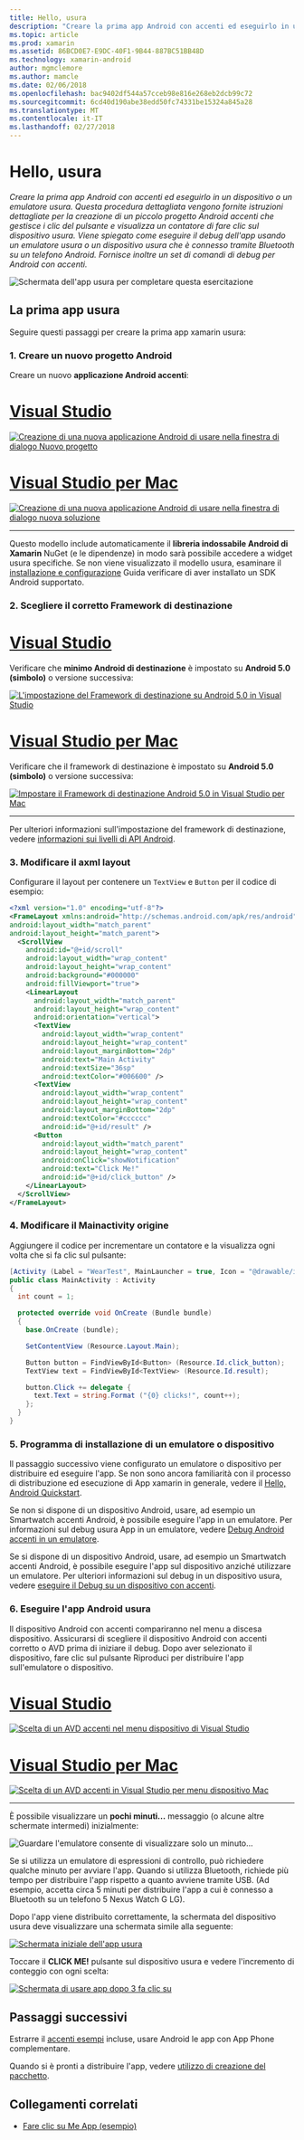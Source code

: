 ```yaml
---
title: Hello, usura
description: "Creare la prima app Android con accenti ed eseguirlo in un dispositivo o un emulatore usura. Questa procedura dettagliata vengono fornite istruzioni dettagliate per la creazione di un piccolo progetto Android accenti che gestisce i clic del pulsante e visualizza un contatore di fare clic sul dispositivo usura. Viene spiegato come eseguire il debug dell'app usando un emulatore usura o un dispositivo usura che è connesso tramite Bluetooth su un telefono Android. Fornisce inoltre un set di comandi di debug per Android con accenti."
ms.topic: article
ms.prod: xamarin
ms.assetid: 86BCD0E7-E9DC-40F1-9B44-887BC51BB48D
ms.technology: xamarin-android
author: mgmclemore
ms.author: mamcle
ms.date: 02/06/2018
ms.openlocfilehash: bac9402df544a57cceb98e816e268eb2dcb99c72
ms.sourcegitcommit: 6cd40d190abe38edd50fc74331be15324a845a28
ms.translationtype: MT
ms.contentlocale: it-IT
ms.lasthandoff: 02/27/2018
---
```

# <a name="hello-wear"></a>Hello, usura

_Creare la prima app Android con accenti ed eseguirlo in un dispositivo o un emulatore usura. Questa procedura dettagliata vengono fornite istruzioni dettagliate per la creazione di un piccolo progetto Android accenti che gestisce i clic del pulsante e visualizza un contatore di fare clic sul dispositivo usura. Viene spiegato come eseguire il debug dell'app usando un emulatore usura o un dispositivo usura che è connesso tramite Bluetooth su un telefono Android. Fornisce inoltre un set di comandi di debug per Android con accenti._

![Schermata dell'app usura per completare questa esercitazione](hello-wear-images/example.png)

## <a name="your-first-wear-app"></a>La prima app usura

Seguire questi passaggi per creare la prima app xamarin usura:

### <a name="1-create-a-new-android-project"></a>1. Creare un nuovo progetto Android

Creare un nuovo **applicazione Android accenti**:

# <a name="visual-studiotabvswin"></a>[Visual Studio](#tab/vswin)

[![Creazione di una nuova applicazione Android di usare nella finestra di dialogo Nuovo progetto](hello-wear-images/vs/new-solution-sml.png)](hello-wear-images/vs/new-solution.png)

# <a name="visual-studio-for-mactabvsmac"></a>[Visual Studio per Mac](#tab/vsmac)

[![Creazione di una nuova applicazione Android di usare nella finestra di dialogo nuova soluzione](hello-wear-images/xs/new-solution-sml.png)](hello-wear-images/xs/new-solution.png)

-----


Questo modello include automaticamente il **libreria indossabile Android di Xamarin** NuGet (e le dipendenze) in modo sarà possibile accedere a widget usura specifiche. Se non viene visualizzato il modello usura, esaminare il [installazione e configurazione](~/android/wear/get-started/installation.md) Guida verificare di aver installato un SDK Android supportato. 

### <a name="2-choose-the-correct-target-framework"></a>2. Scegliere il corretto **Framework di destinazione**

# <a name="visual-studiotabvswin"></a>[Visual Studio](#tab/vswin)

Verificare che **minimo Android di destinazione** è impostato su **Android 5.0 (simbolo)** o versione successiva: 

[![L'impostazione del Framework di destinazione su Android 5.0 in Visual Studio](hello-wear-images/vs/target-framework-sml.png)](hello-wear-images/vs/target-framework.png)

# <a name="visual-studio-for-mactabvsmac"></a>[Visual Studio per Mac](#tab/vsmac)

Verificare che il framework di destinazione è impostato su **Android 5.0 (simbolo)** o versione successiva:

[ ![Impostare il Framework di destinazione Android 5.0 in Visual Studio per Mac](hello-wear-images/xs/target-framework-sml.png)](hello-wear-images/xs/target-framework.png)

-----

Per ulteriori informazioni sull'impostazione del framework di destinazione, vedere [informazioni sui livelli di API Android](~/android/app-fundamentals/android-api-levels.md).


### <a name="3-edit-the-mainaxml-layout"></a>3. Modificare il **axml** layout

Configurare il layout per contenere un `TextView` e `Button` per il codice di esempio: 

```xml
<?xml version="1.0" encoding="utf-8"?>
<FrameLayout xmlns:android="http://schemas.android.com/apk/res/android"
android:layout_width="match_parent"
android:layout_height="match_parent">
  <ScrollView
    android:id="@+id/scroll"
    android:layout_width="wrap_content"
    android:layout_height="wrap_content"
    android:background="#000000"
    android:fillViewport="true">
    <LinearLayout
      android:layout_width="match_parent"
      android:layout_height="wrap_content"
      android:orientation="vertical">
      <TextView
        android:layout_width="wrap_content"
        android:layout_height="wrap_content"
        android:layout_marginBottom="2dp"
        android:text="Main Activity"
        android:textSize="36sp"
        android:textColor="#006600" />
      <TextView
        android:layout_width="wrap_content"
        android:layout_height="wrap_content"
        android:layout_marginBottom="2dp"
        android:textColor="#cccccc"
        android:id="@+id/result" />
      <Button
        android:layout_width="match_parent"
        android:layout_height="wrap_content"
        android:onClick="showNotification"
        android:text="Click Me!"
        android:id="@+id/click_button" />
    </LinearLayout>
  </ScrollView>
</FrameLayout>
```

### <a name="4-edit-the-mainactivitycs-source"></a>4. Modificare il **Mainactivity** origine

Aggiungere il codice per incrementare un contatore e la visualizza ogni volta che si fa clic sul pulsante: 

```csharp
[Activity (Label = "WearTest", MainLauncher = true, Icon = "@drawable/icon")]
public class MainActivity : Activity
{
  int count = 1;

  protected override void OnCreate (Bundle bundle)
  {
    base.OnCreate (bundle);

    SetContentView (Resource.Layout.Main);

    Button button = FindViewById<Button> (Resource.Id.click_button);
    TextView text = FindViewById<TextView> (Resource.Id.result);

    button.Click += delegate {
      text.Text = string.Format ("{0} clicks!", count++);
    };
  }
}
```

### <a name="5-setup-an-emulator-or-device"></a>5. Programma di installazione di un emulatore o dispositivo

Il passaggio successivo viene configurato un emulatore o dispositivo per distribuire ed eseguire l'app. Se non sono ancora familiarità con il processo di distribuzione ed esecuzione di App xamarin in generale, vedere il [Hello, Android Quickstart](~/android/get-started/hello-android/hello-android-quickstart.md).

Se non si dispone di un dispositivo Android, usare, ad esempio un Smartwatch accenti Android, è possibile eseguire l'app in un emulatore. Per informazioni sul debug usura App in un emulatore, vedere [Debug Android accenti in un emulatore](~/android/wear/deploy-test/debug-on-emulator.md).

Se si dispone di un dispositivo Android, usare, ad esempio un Smartwatch accenti Android, è possibile eseguire l'app sul dispositivo anziché utilizzare un emulatore. Per ulteriori informazioni sul debug in un dispositivo usura, vedere [eseguire il Debug su un dispositivo con accenti](~/android/wear/deploy-test/debug-on-device.md).


### <a name="6-run-the-android-wear-app"></a>6. Eseguire l'app Android usura

Il dispositivo Android con accenti compariranno nel menu a discesa dispositivo. Assicurarsi di scegliere il dispositivo Android con accenti corretto o AVD prima di iniziare il debug. Dopo aver selezionato il dispositivo, fare clic sul pulsante Riproduci per distribuire l'app sull'emulatore o dispositivo.

# <a name="visual-studiotabvswin"></a>[Visual Studio](#tab/vswin)

[ ![Scelta di un AVD accenti nel menu dispositivo di Visual Studio](hello-wear-images/vs/choose-wear-sim.png)](hello-wear-images/vs/choose-wear-sim.png)

# <a name="visual-studio-for-mactabvsmac"></a>[Visual Studio per Mac](#tab/vsmac)

[ ![Scelta di un AVD accenti in Visual Studio per menu dispositivo Mac](hello-wear-images/xs/choose-wear-sim.png)](hello-wear-images/xs/choose-wear-sim.png)

-----

È possibile visualizzare un **pochi minuti...**  messaggio (o alcune altre schermate intermedi) inizialmente: 

![Guardare l'emulatore consente di visualizzare solo un minuto...](hello-wear-images/please-wait.png)

Se si utilizza un emulatore di espressioni di controllo, può richiedere qualche minuto per avviare l'app. Quando si utilizza Bluetooth, richiede più tempo per distribuire l'app rispetto a quanto avviene tramite USB. (Ad esempio, accetta circa 5 minuti per distribuire l'app a cui è connesso a Bluetooth su un telefono 5 Nexus Watch G LG).

Dopo l'app viene distribuito correttamente, la schermata del dispositivo usura deve visualizzare una schermata simile alla seguente:

[![Schermata iniziale dell'app usura](hello-wear-images/mainactivity-screen.png)](hello-wear-images/mainactivity-screen.png)

Toccare il **CLICK ME!** pulsante sul dispositivo usura e vedere l'incremento di conteggio con ogni scelta:

[![Schermata di usare app dopo 3 fa clic su](hello-wear-images/mainactivity-counts.png)](hello-wear-images/mainactivity-counts.png)


## <a name="next-steps"></a>Passaggi successivi

Estrarre il [accenti esempi](https://developer.xamarin.com/samples/android/Android%20Wear/) incluse, usare Android le app con App Phone complementare.

Quando si è pronti a distribuire l'app, vedere [utilizzo di creazione del pacchetto](~/android/wear/deploy-test/packaging.md).


## <a name="related-links"></a>Collegamenti correlati

- [Fare clic su Me App (esempio)](https://developer.xamarin.com/samples/monodroid/wear/WearTest/)
